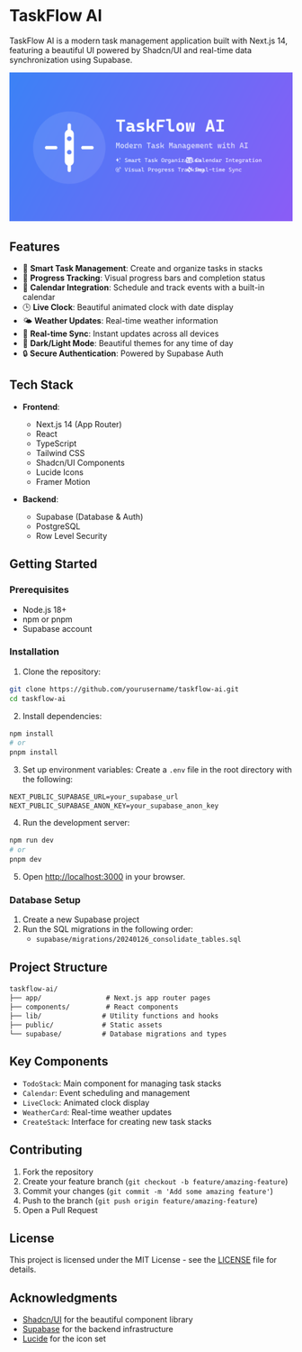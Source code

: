 # TaskFlow AI

TaskFlow AI is a modern task management application built with Next.js 14, featuring a beautiful UI powered by Shadcn/UI and real-time data synchronization using Supabase.

![TaskFlow AI](public/taskflow-preview.png)

## Features

- 📝 **Smart Task Management**: Create and organize tasks in stacks
- 🎯 **Progress Tracking**: Visual progress bars and completion status
- 📅 **Calendar Integration**: Schedule and track events with a built-in calendar
- 🕒 **Live Clock**: Beautiful animated clock with date display
- 🌤️ **Weather Updates**: Real-time weather information
- 🔄 **Real-time Sync**: Instant updates across all devices
- 🎨 **Dark/Light Mode**: Beautiful themes for any time of day
- 🔒 **Secure Authentication**: Powered by Supabase Auth

## Tech Stack

- **Frontend**:
  - Next.js 14 (App Router)
  - React
  - TypeScript
  - Tailwind CSS
  - Shadcn/UI Components
  - Lucide Icons
  - Framer Motion

- **Backend**:
  - Supabase (Database & Auth)
  - PostgreSQL
  - Row Level Security

## Getting Started

### Prerequisites

- Node.js 18+ 
- npm or pnpm
- Supabase account

### Installation

1. Clone the repository:
```bash
git clone https://github.com/yourusername/taskflow-ai.git
cd taskflow-ai
```

2. Install dependencies:
```bash
npm install
# or
pnpm install
```

3. Set up environment variables:
Create a `.env` file in the root directory with the following:
```env
NEXT_PUBLIC_SUPABASE_URL=your_supabase_url
NEXT_PUBLIC_SUPABASE_ANON_KEY=your_supabase_anon_key
```

4. Run the development server:
```bash
npm run dev
# or
pnpm dev
```

5. Open [http://localhost:3000](http://localhost:3000) in your browser.

### Database Setup

1. Create a new Supabase project
2. Run the SQL migrations in the following order:
   - `supabase/migrations/20240126_consolidate_tables.sql`

## Project Structure

```
taskflow-ai/
├── app/                # Next.js app router pages
├── components/         # React components
├── lib/               # Utility functions and hooks
├── public/            # Static assets
└── supabase/          # Database migrations and types
```

## Key Components

- `TodoStack`: Main component for managing task stacks
- `Calendar`: Event scheduling and management
- `LiveClock`: Animated clock display
- `WeatherCard`: Real-time weather updates
- `CreateStack`: Interface for creating new task stacks

## Contributing

1. Fork the repository
2. Create your feature branch (`git checkout -b feature/amazing-feature`)
3. Commit your changes (`git commit -m 'Add some amazing feature'`)
4. Push to the branch (`git push origin feature/amazing-feature`)
5. Open a Pull Request

## License

This project is licensed under the MIT License - see the [LICENSE](LICENSE) file for details.

## Acknowledgments

- [Shadcn/UI](https://ui.shadcn.com/) for the beautiful component library
- [Supabase](https://supabase.com/) for the backend infrastructure
- [Lucide](https://lucide.dev/) for the icon set

